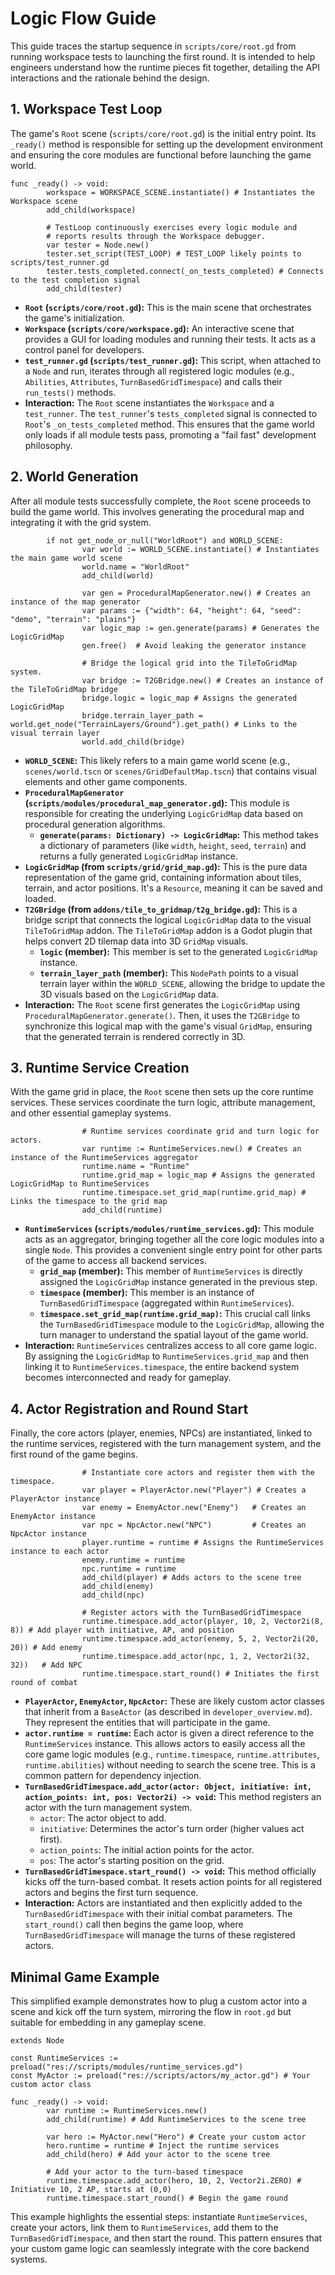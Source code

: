 # Logic Flow Guide

This guide traces the startup sequence in `scripts/core/root.gd` from running workspace tests to launching the first round. It is intended to help engineers understand how the runtime pieces fit together, detailing the API interactions and the rationale behind the design.

## 1. Workspace Test Loop

The game's `Root` scene (`scripts/core/root.gd`) is the initial entry point. Its `_ready()` method is responsible for setting up the development environment and ensuring the core modules are functional before launching the game world.

```gdscript
func _ready() -> void:
        workspace = WORKSPACE_SCENE.instantiate() # Instantiates the Workspace scene
        add_child(workspace)

        # TestLoop continuously exercises every logic module and
        # reports results through the Workspace debugger.
        var tester = Node.new()
        tester.set_script(TEST_LOOP) # TEST_LOOP likely points to scripts/test_runner.gd
        tester.tests_completed.connect(_on_tests_completed) # Connects to the test completion signal
        add_child(tester)
```

*   **`Root` (`scripts/core/root.gd`):** This is the main scene that orchestrates the game's initialization.
*   **`Workspace` (`scripts/core/workspace.gd`):** An interactive scene that provides a GUI for loading modules and running their tests. It acts as a control panel for developers.
*   **`test_runner.gd` (`scripts/test_runner.gd`):** This script, when attached to a `Node` and run, iterates through all registered logic modules (e.g., `Abilities`, `Attributes`, `TurnBasedGridTimespace`) and calls their `run_tests()` methods.
*   **Interaction:** The `Root` scene instantiates the `Workspace` and a `test_runner`. The `test_runner`'s `tests_completed` signal is connected to `Root`'s `_on_tests_completed` method. This ensures that the game world only loads if all module tests pass, promoting a "fail fast" development philosophy.

## 2. World Generation

After all module tests successfully complete, the `Root` scene proceeds to build the game world. This involves generating the procedural map and integrating it with the grid system.

```gdscript
        if not get_node_or_null("WorldRoot") and WORLD_SCENE:
                var world := WORLD_SCENE.instantiate() # Instantiates the main game world scene
                world.name = "WorldRoot"
                add_child(world)

                var gen = ProceduralMapGenerator.new() # Creates an instance of the map generator
                var params := {"width": 64, "height": 64, "seed": "demo", "terrain": "plains"}
                var logic_map := gen.generate(params) # Generates the LogicGridMap
                gen.free()  # Avoid leaking the generator instance

                # Bridge the logical grid into the TileToGridMap system.
                var bridge := T2GBridge.new() # Creates an instance of the TileToGridMap bridge
                bridge.logic = logic_map # Assigns the generated LogicGridMap
                bridge.terrain_layer_path = world.get_node("TerrainLayers/Ground").get_path() # Links to the visual terrain layer
                world.add_child(bridge)
```

*   **`WORLD_SCENE`:** This likely refers to a main game world scene (e.g., `scenes/world.tscn` or `scenes/GridDefaultMap.tscn`) that contains visual elements and other game components.
*   **`ProceduralMapGenerator` (`scripts/modules/procedural_map_generator.gd`):** This module is responsible for creating the underlying `LogicGridMap` data based on procedural generation algorithms.
    *   **`generate(params: Dictionary) -> LogicGridMap`:** This method takes a dictionary of parameters (like `width`, `height`, `seed`, `terrain`) and returns a fully generated `LogicGridMap` instance.
*   **`LogicGridMap` (from `scripts/grid/grid_map.gd`):** This is the pure data representation of the game grid, containing information about tiles, terrain, and actor positions. It's a `Resource`, meaning it can be saved and loaded.
*   **`T2GBridge` (from `addons/tile_to_gridmap/t2g_bridge.gd`):** This is a bridge script that connects the logical `LogicGridMap` data to the visual `TileToGridMap` addon. The `TileToGridMap` addon is a Godot plugin that helps convert 2D tilemap data into 3D `GridMap` visuals.
    *   **`logic` (member):** This member is set to the generated `LogicGridMap` instance.
    *   **`terrain_layer_path` (member):** This `NodePath` points to a visual terrain layer within the `WORLD_SCENE`, allowing the bridge to update the 3D visuals based on the `LogicGridMap` data.
*   **Interaction:** The `Root` scene first generates the `LogicGridMap` using `ProceduralMapGenerator.generate()`. Then, it uses the `T2GBridge` to synchronize this logical map with the game's visual `GridMap`, ensuring that the generated terrain is rendered correctly in 3D.

## 3. Runtime Service Creation

With the game grid in place, the `Root` scene then sets up the core runtime services. These services coordinate the turn logic, attribute management, and other essential gameplay systems.

```gdscript
                # Runtime services coordinate grid and turn logic for actors.
                var runtime := RuntimeServices.new() # Creates an instance of the RuntimeServices aggregator
                runtime.name = "Runtime"
                runtime.grid_map = logic_map # Assigns the generated LogicGridMap to RuntimeServices
                runtime.timespace.set_grid_map(runtime.grid_map) # Links the timespace to the grid map
                add_child(runtime)
```

*   **`RuntimeServices` (`scripts/modules/runtime_services.gd`):** This module acts as an aggregator, bringing together all the core logic modules into a single `Node`. This provides a convenient single entry point for other parts of the game to access all backend services.
    *   **`grid_map` (member):** This member of `RuntimeServices` is directly assigned the `LogicGridMap` instance generated in the previous step.
    *   **`timespace` (member):** This member is an instance of `TurnBasedGridTimespace` (aggregated within `RuntimeServices`).
    *   **`timespace.set_grid_map(runtime.grid_map)`:** This crucial call links the `TurnBasedGridTimespace` module to the `LogicGridMap`, allowing the turn manager to understand the spatial layout of the game world.
*   **Interaction:** `RuntimeServices` centralizes access to all core game logic. By assigning the `LogicGridMap` to `RuntimeServices.grid_map` and then linking it to `RuntimeServices.timespace`, the entire backend system becomes interconnected and ready for gameplay.

## 4. Actor Registration and Round Start

Finally, the core actors (player, enemies, NPCs) are instantiated, linked to the runtime services, registered with the turn management system, and the first round of the game begins.

```gdscript
                # Instantiate core actors and register them with the timespace.
                var player = PlayerActor.new("Player") # Creates a PlayerActor instance
                var enemy = EnemyActor.new("Enemy")   # Creates an EnemyActor instance
                var npc = NpcActor.new("NPC")         # Creates an NpcActor instance
                player.runtime = runtime # Assigns the RuntimeServices instance to each actor
                enemy.runtime = runtime
                npc.runtime = runtime
                add_child(player) # Adds actors to the scene tree
                add_child(enemy)
                add_child(npc)

                # Register actors with the TurnBasedGridTimespace
                runtime.timespace.add_actor(player, 10, 2, Vector2i(8, 8)) # Add player with initiative, AP, and position
                runtime.timespace.add_actor(enemy, 5, 2, Vector2i(20, 20)) # Add enemy
                runtime.timespace.add_actor(npc, 1, 2, Vector2i(32, 32))   # Add NPC
                runtime.timespace.start_round() # Initiates the first round of combat
```

*   **`PlayerActor`, `EnemyActor`, `NpcActor`:** These are likely custom actor classes that inherit from a `BaseActor` (as described in `developer_overview.md`). They represent the entities that will participate in the game.
*   **`actor.runtime = runtime`:** Each actor is given a direct reference to the `RuntimeServices` instance. This allows actors to easily access all the core game logic modules (e.g., `runtime.timespace`, `runtime.attributes`, `runtime.abilities`) without needing to search the scene tree. This is a common pattern for dependency injection.
*   **`TurnBasedGridTimespace.add_actor(actor: Object, initiative: int, action_points: int, pos: Vector2i) -> void`:** This method registers an actor with the turn management system.
    *   `actor`: The actor object to add.
    *   `initiative`: Determines the actor's turn order (higher values act first).
    *   `action_points`: The initial action points for the actor.
    *   `pos`: The actor's starting position on the grid.
*   **`TurnBasedGridTimespace.start_round() -> void`:** This method officially kicks off the turn-based combat. It resets action points for all registered actors and begins the first turn sequence.
*   **Interaction:** Actors are instantiated and then explicitly added to the `TurnBasedGridTimespace` with their initial combat parameters. The `start_round()` call then begins the game loop, where `TurnBasedGridTimespace` will manage the turns of these registered actors.

## Minimal Game Example

This simplified example demonstrates how to plug a custom actor into a scene and kick off the turn system, mirroring the flow in `root.gd` but suitable for embedding in any gameplay scene.

```gdscript
extends Node

const RuntimeServices := preload("res://scripts/modules/runtime_services.gd")
const MyActor := preload("res://scripts/actors/my_actor.gd") # Your custom actor class

func _ready() -> void:
        var runtime := RuntimeServices.new()
        add_child(runtime) # Add RuntimeServices to the scene tree

        var hero := MyActor.new("Hero") # Create your custom actor
        hero.runtime = runtime # Inject the runtime services
        add_child(hero) # Add your actor to the scene tree

        # Add your actor to the turn-based timespace
        runtime.timespace.add_actor(hero, 10, 2, Vector2i.ZERO) # Initiative 10, 2 AP, starts at (0,0)
        runtime.timespace.start_round() # Begin the game round
```

This example highlights the essential steps: instantiate `RuntimeServices`, create your actors, link them to `RuntimeServices`, add them to the `TurnBasedGridTimespace`, and then start the round. This pattern ensures that your custom game logic can seamlessly integrate with the core backend systems.